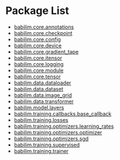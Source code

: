 
# Package List

* [babilim.core.annotations
](babilim/core/annotations.md)
* [babilim.core.checkpoint
](babilim/core/checkpoint.md)
* [babilim.core.config
](babilim/core/config.md)
* [babilim.core.device
](babilim/core/device.md)
* [babilim.core.gradient_tape
](babilim/core/gradient_tape.md)
* [babilim.core.itensor
](babilim/core/itensor.md)
* [babilim.core.logging
](babilim/core/logging.md)
* [babilim.core.module
](babilim/core/module.md)
* [babilim.core.tensor
](babilim/core/tensor.md)
* [babilim.data.dataloader
](babilim/data/dataloader.md)
* [babilim.data.dataset
](babilim/data/dataset.md)
* [babilim.data.image_grid
](babilim/data/image_grid.md)
* [babilim.data.transformer
](babilim/data/transformer.md)
* [babilim.model.layers
](babilim/model/layers.md)
* [babilim.training.callbacks.base_callback
](babilim/training/callbacks/base_callback.md)
* [babilim.training.losses
](babilim/training/losses.md)
* [babilim.training.optimizers.learning_rates
](babilim/training/optimizers/learning_rates.md)
* [babilim.training.optimizers.optimizer
](babilim/training/optimizers/optimizer.md)
* [babilim.training.optimizers.sgd
](babilim/training/optimizers/sgd.md)
* [babilim.training.supervised
](babilim/training/supervised.md)
* [babilim.training.trainer
](babilim/training/trainer.md)


